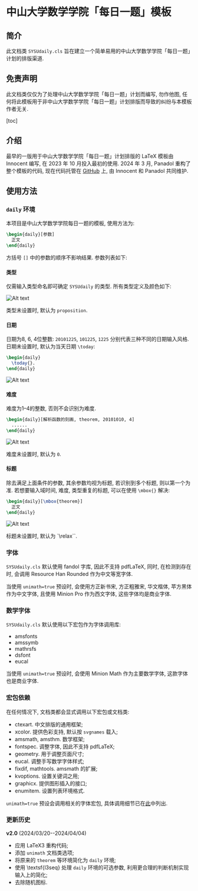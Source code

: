 # 中山大学数学学院「每日一题」模板

## 简介

此文档类 `SYSUdaily.cls` 旨在建立一个简单易用的中山大学数学学院「每日一题」计划的排版渠道.

## 免责声明

此文档类仅仅为了处理中山大学数学学院「每日一题」计划而编写, 勿作他图, 任何将此模板用于非中山大学数学学院「每日一题」计划排版而导致的纠纷与本模板作者无关.

[toc]

## 介绍

最早的一版用于中山大学数学学院「每日一题」计划排版的 LaTeX 模板由 Innocent 编写, 在 2023 年 10 月投入最初的使用. 2024 年 3 月, Panadol 重构了整个模板的代码, 现在代码托管在 [GitHub](https://github.com/Arcanadol/SYSUdaily) 上, 由 Innocent 和 Panadol 共同维护.

## 使用方法

### `daily` 环境

本项目是中山大学数学学院每日一题的模板, 使用方法为:

```latex
\begin{daily}[参数]
  正文
\end{daily}
```

方括号 `[]` 中的参数的顺序不影响结果. 参数列表如下:

#### 类型

仅需输入类型命名即可确定 `SYSUdaily` 的类型. 所有类型定义及颜色如下:

![Alt text](image.png)

类型未设置时, 默认为 `proposition`.

#### 日期

日期为8, 6, 4位整数: `20101225`, `101225`, `1225` 分别代表三种不同的日期输入风格.
日期未设置时, 默认为当天日期 `\today`:

```latex
\begin{daily}
  \today{}.
\end{daily}
```

![Alt text](1712425158525.jpg)

#### 难度

难度为1–4的整数, 否则不会识别为难度.

```latex
\begin{daily}[解析函数的刻画, theorem, 20101010, 4]
  ......
\end{daily}
```

![Alt text](1712425188452.jpg)

难度未设置时, 默认为 `0`.

#### 标题

除去满足上面条件的参数, 其余参数均视为标题, 若识别到多个标题, 则以第一个为准.
若想要输入域时间, 难度, 类型重复的标题, 可以在使用 `\mbox{}` 解决:

```latex
\begin{daily}[\mbox{theorem}]
  正文
\end{daily}
```

![Alt text](1712425230227.jpg)

标题未设置时, 默认为 `\relax``.

### 字体

`SYSUdaily.cls` 默认使用 fandol 字库, 因此不支持 pdfLaTeX, 同时,
在检测到存在时, 会调用 Resource Han Rounded 作为中文等宽字体.

当使用 `unimath=true` 预设时, 会使用方正新书宋, 方正粗雅宋, 华文楷体, 苹方黑体作为中文字体, 且使用 Minion Pro 作为西文字体, 这些字体均是商业字体.

### 数学字体

`SYSUdaily.cls` 默认使用以下宏包作为字体调用库:

- amsfonts
- amssymb
- mathrsfs
- dsfont
- eucal

当使用 `unimath=true` 预设时, 会使用 Minion Math 作为主要数学字体, 这款字体也是商业字体.

### 宏包依赖

在任何情况下, 文档类都会显式调用以下宏包或文档类:

- ctexart. 中文排版的通用框架;
- xcolor. 提供色彩支持, 默认按 `svgnames` 载入;
- amsmath, amsthm. 数学框架;
- fontspec. 调整字体, 因此不支持 pdfLaTeX;
- geometry. 用于调整页面尺寸;
- eucal. 调整手写数学字体样式;
- fixdif, mathtools. amsmath 的扩展;
- kvoptions. 设置关键词之用;
- graphicx. 提供图形插入的接口;
- enumitem. 设置列表环境格式.

`unimath=true` 预设会调用相关的字体宏包, 具体调用细节已在[此](#字体)中列出.

### 更新历史

**v2.0** (2024/03/20--2024/04/04)

- 应用 LaTeX3 重构代码;
- 添加 `unimath` 文档类选项;
- 将原来的 `theorem` 等环境简化为 `daily` 环境;
- 使用 \textsf{l3seq} 处理 `daily` 环境的可选参数, 利用更合理的判断机制实现输入上的简化;
- 去除随机图标.
